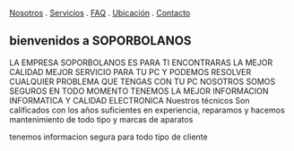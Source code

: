 [Nosotros](./Nosotros.md) . [Servicios](./servicios.md) . [FAQ](FAQ.md) . [Ubicación](Ubicacion.md) . [Contacto](./Contacto.md)
##  bienvenidos a  SOPORBOLANOS

LA EMPRESA SOPORBOLANOS ES PARA TI 
ENCONTRARAS LA MEJOR CALIDAD MEJOR SERVICIO PARA TU PC Y PODEMOS  RESOLVER CUALQUIER PROBLEMA QUE TENGAS CON TU PC NOSOTROS SOMOS SEGUROS  EN TODO MOMENTO 
TENEMOS  LA MEJOR INFORMACION INFORMATICA Y CALIDAD ELECTRONICA 
Nuestros técnicos Son calificados con los años suficientes en experiencia, reparamos y hacemos mantenimiento de todo tipo y marcas de aparatos 
 
tenemos informacion segura para todo tipo de cliente 


